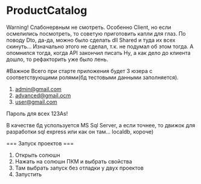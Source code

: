 # ProductCatalog
Warning! Слабонервным не смотреть. Особенно Client, но если осмелились посмотреть, то советую приготовить капли для глаз.
По поводу Dto, да-да, можно было сделать dll Shared и туда их всех скинуть... 
Изначально этого не сделал, т.к. не подумал об этом тогда. А опомнился тогда, когда API закончил писать
Ну, а как дело до клиента дошло, то рефакторить уже было лень.

#Важное
Всего при старте приложения будет 3 юзера с соответствующими ролями(бд тестовыми данными заполняется).
1) admin@gmail.com
2) advanced@gmail.ocm
3) user@gmail.com

Пароль для всех 123As!

В качестве бд успользуется MS Sql Server, а если точнее, то движок для разработки sql express или как он там... localdb, короче)

=== Запуск проектов ===
1) Открыть солюшн
2) Нажать на солюшн ПКМ и выбрать свойства
3) Там выбрать запуск без отладки у двух проектов
4) Запустить
